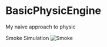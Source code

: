 # BasicPhysicEngine
My naive approach to physic

Smoke Simulation
![Smoke](https://user-images.githubusercontent.com/72654978/227781675-a2daf033-0d2c-44ed-96fe-240bb23bf8b7.png)
